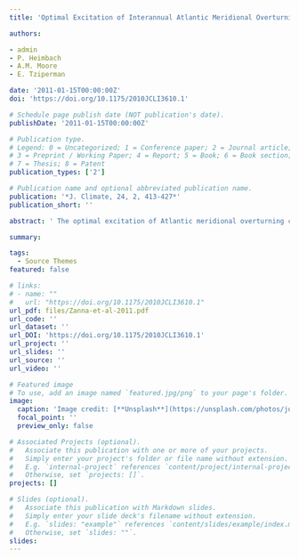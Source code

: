 ```yaml
---
title: 'Optimal Excitation of Interannual Atlantic Meridional Overturning Circulation Variability'

authors:

- admin
- P. Heimbach
- A.M. Moore
- E. Tziperman

date: '2011-01-15T00:00:00Z'
doi: 'https://doi.org/10.1175/2010JCLI3610.1'

# Schedule page publish date (NOT publication's date).
publishDate: '2011-01-15T00:00:00Z'

# Publication type.
# Legend: 0 = Uncategorized; 1 = Conference paper; 2 = Journal article;
# 3 = Preprint / Working Paper; 4 = Report; 5 = Book; 6 = Book section;
# 7 = Thesis; 8 = Patent
publication_types: ['2']

# Publication name and optional abbreviated publication name.
publication: '*J. Climate, 24, 2, 413-427*'
publication_short: ''

abstract: ' The optimal excitation of Atlantic meridional overturning circulation (MOC) anomalies is investigated in an ocean general circulation model with an idealized configuration. The optimal three-dimensional spatial structure of temperature and salinity perturbations, defined as the leading singular vector and generating the maximum amplification of MOC anomalies, is evaluated by solving a generalized eigenvalue problem using tangent linear and adjoint models. Despite the stable linearized dynamics, a large amplification of MOC anomalies, mostly due to the interference of nonnormal modes, is initiated by the optimal perturbations. The largest amplification of MOC anomalies, found to be excited by high-latitude deep density perturbations in the northern part of the basin, is achieved after about 7.5 years. The anomalies grow as a result of a conversion of mean available potential energy into potential and kinetic energy of the perturbations, reminiscent of baroclinic instability. The time scale of growth of MOC anomalies can be understood by examining the time evolution of deep zonal density gradients, which are related to the MOC via the thermal wind relation. The velocity of propagation of the density anomalies, found to depend on the horizontal component of the mean flow velocity and the mean density gradient, determines the growth time scale of the MOC anomalies and therefore provides an upper bound on the MOC predictability time. The results suggest that the nonnormal linearized ocean dynamics can give rise to enhanced MOC variability if, for instance, overflows, eddies, and/or deep convection can excite high-latitude density anomalies in the ocean interior with a structure resembling that of the optimal perturbations found in this study. The findings also indicate that errors in ocean initial conditions or in model parameterizations or processes, particularly at depth, may significantly reduce the Atlantic MOC predictability time to less than a decade.'

summary: 

tags:
  - Source Themes
featured: false

# links:
# - name: ""
#   url: "https://doi.org/10.1175/2010JCLI3610.1"
url_pdf: files/Zanna-et-al-2011.pdf
url_code: ''
url_dataset: ''
url_DOI: 'https://doi.org/10.1175/2010JCLI3610.1'
url_project: ''
url_slides: ''
url_source: ''
url_video: ''

# Featured image
# To use, add an image named `featured.jpg/png` to your page's folder.
image:
  caption: 'Image credit: [**Unsplash**](https://unsplash.com/photos/jdD8gXaTZsc)'
  focal_point: ''
  preview_only: false

# Associated Projects (optional).
#   Associate this publication with one or more of your projects.
#   Simply enter your project's folder or file name without extension.
#   E.g. `internal-project` references `content/project/internal-project/index.md`.
#   Otherwise, set `projects: []`.
projects: []

# Slides (optional).
#   Associate this publication with Markdown slides.
#   Simply enter your slide deck's filename without extension.
#   E.g. `slides: "example"` references `content/slides/example/index.md`.
#   Otherwise, set `slides: ""`.
slides:
---
```

